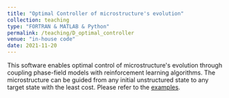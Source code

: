 ```yaml
---
title: "Optimal Controller of microstructure's evolution"
collection: teaching
type: "FORTRAN & MATLAB & Python"
permalink: /teaching/D_optimal_controller
venue: "in-house code"
date: 2021-11-20
---
```


This software enables optimal control of microstructure's evolution through coupling phase-field models with reinforcement learning algorithms. The microstructure can be guided from any initial unstructured state to any target state with the least cost. Please refer to the [examples](https://maozirui.github.io/portfolio/B1_Optimal%20control/).
